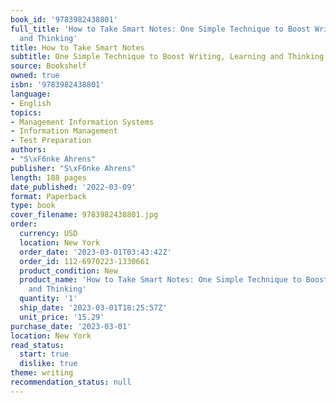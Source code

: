 ```yaml
---
book_id: '9783982438801'
full_title: 'How to Take Smart Notes: One Simple Technique to Boost Writing, Learning
  and Thinking'
title: How to Take Smart Notes
subtitle: One Simple Technique to Boost Writing, Learning and Thinking
source: Bookshelf
owned: true
isbn: '9783982438801'
language:
- English
topics:
- Management Information Systems
- Information Management
- Test Preparation
authors:
- "S\xF6nke Ahrens"
publisher: "S\xF6nke Ahrens"
length: 188 pages
date_published: '2022-03-09'
format: Paperback
type: book
cover_filename: 9783982438801.jpg
order:
  currency: USD
  location: New York
  order_date: '2023-03-01T03:43:42Z'
  order_id: 112-6970223-1330661
  product_condition: New
  product_name: 'How to Take Smart Notes: One Simple Technique to Boost Writing, Learning
    and Thinking'
  quantity: '1'
  ship_date: '2023-03-01T18:25:57Z'
  unit_price: '15.29'
purchase_date: '2023-03-01'
location: New York
read_status:
  start: true
  dislike: true
theme: writing
recommendation_status: null
---
```


